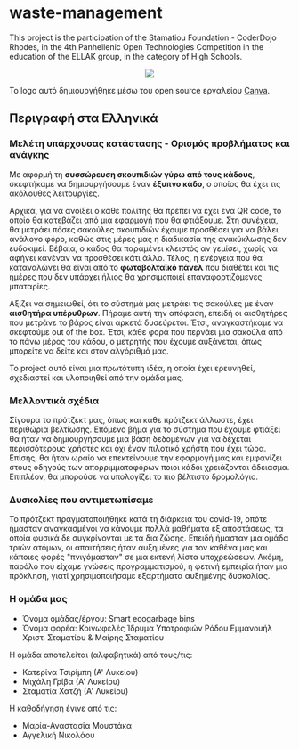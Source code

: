 # waste-management
This project is the participation of the Stamatiou Foundation - CoderDojo Rhodes, in the 4th Panhellenic Open Technologies Competition in the education of the ELLAK group, in the category of High Schools.

<p align="center">
<img src="https://user-images.githubusercontent.com/28193137/166155369-b5f00b03-67f6-472f-b2cd-b184261acdf1.png" />
</p>

Το logo αυτό δημιουργήθηκε μέσω του open source εργαλείου [Canva](https://www.canva.com/).

## Περιγραφή στα Ελληνικά

### Μελέτη υπάρχουσας κατάστασης - Ορισμός προβλήματος και ανάγκης

Με αφορμή τη **συσσώρευση σκουπιδιών γύρω από τους κάδους**, σκεφτήκαμε να δημιουργήσουμε έναν **έξυπνο κάδο**, ο οποίος θα έχει τις ακόλουθες λειτουργίες.

Αρχικά, για να ανοίξει ο κάθε πολίτης θα πρέπει να έχει ένα QR code, το οποίο θα κατεβάζει από μια εφαρμογή που θα φτιάξουμε. Στη συνέχεια, θα μετράει πόσες σακούλες σκουπιδιών έχουμε προσθέσει για να βάλει ανάλογο φόρο, καθώς στις μέρες μας η διαδικασία της ανακύκλωσης δεν ευδοκιμεί. Βέβαια, ο κάδος θα παραμένει κλειστός αν γεμίσει, χωρίς να αφήνει κανέναν να προσθέσει κάτι άλλο. Τέλος, η ενέργεια που θα καταναλώνει θα είναι από το **φωτοβολταϊκό πάνελ** που διαθέτει και τις ημέρες που δεν υπάρχει ήλιος θα χρησιμοποιεί επαναφορτιζόμενες μπαταρίες.

Αξίζει να σημειωθεί, ότι το σύστημά μας μετράει τις σακούλες με έναν **αισθητήρα υπέρυθρων**. Πήραμε αυτή την απόφαση, επειδή οι αισθητήρες που μετράνε το βάρος είναι αρκετά δυσεύρετοι. Έτσι, αναγκαστήκαμε να σκεφτούμε out of the box. Έτσι, κάθε φορά που περνάει μια σακούλα από το πάνω μέρος του κάδου, ο μετρητής που έχουμε αυξάνεται, όπως μπορείτε να δείτε και στον αλγόριθμό μας.

Το project αυτό είναι μια πρωτότυπη ιδέα, η οποία έχει ερευνηθεί, σχεδιαστεί και υλοποιηθεί από την ομάδα μας.

### Μελλοντικά σχέδια

Σίγουρα το πρότζεκτ μας, όπως και κάθε πρότζεκτ άλλωστε, έχει περιθώρια βελτίωσης. Επόμενο βήμα για το σύστημα που έχουμε φτιάξει θα ήταν να δημιουργήσουμε μια βάση δεδομένων για να δέχεται περισσότερους χρήστες και όχι έναν πιλοτικό χρήστη που έχει τώρα. Επίσης, θα ήταν ωραίο να επεκτείνουμε την εφαρμογή μας και εμφανίζει στους οδηγούς των απορριμματοφόρων ποιοι κάδοι χρειάζονται άδειασμα. Επιπλέον, θα μπορούσε να υπολογίζει το πιο βέλτιστο δρομολόγιο.

### Δυσκολίες που αντιμετωπίσαμε

Το πρότζεκτ πραγματοποιήθηκε κατά τη διάρκεια του covid-19, οπότε ήμασταν αναγκασμένοι να κάνουμε πολλά μαθήματα εξ αποστάσεως, τα οποία φυσικά δε συγκρίνονται με τα δια ζώσης. Επειδή ήμασταν μια ομάδα τριών ατόμων, οι απαιτήσεις ήταν αυξημένες για τον καθένα μας και κάποιες φορές "πνιγόμασταν" σε μια εκτενή λίστα υποχρεώσεων. Ακόμη, παρόλο που είχαμε γνώσεις προγραμματισμού, η φετινή εμπειρία ήταν μια πρόκληση, γιατί χρησιμοποιήσαμε εξαρτήματα αυξημένης δυσκολίας.

### Η ομάδα μας

- Όνομα ομάδας/έργου: Smart ecogarbage bins
- Όνομα φορέα: Κοινωφελές Ίδρυμα Υποτροφιών Ρόδου Εμμανουήλ Χριστ. Σταματίου & Μαίρης Σταματίου

Η ομάδα αποτελείται (αλφαβητικά) από τους/τις:
- Κατερίνα Τσιρίμπη (Α' Λυκείου)
- Μιχάλη Γρίβα (Α' Λυκείου)
- Σταματία Χατζή (Α' Λυκείου)

Η καθοδήγηση έγινε από τις:
- Μαρία-Αναστασία Μουστάκα
- Αγγελική Νικολάου

